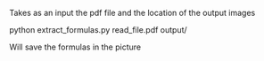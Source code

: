 Takes as an input the pdf file and the location of the output images

python extract_formulas.py read_file.pdf output/

Will save the formulas in the picture
